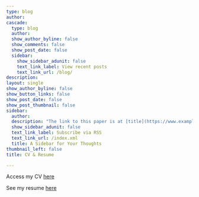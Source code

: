 ```yaml
---
type: blog
author: 
cascade:
  type: blog
  author: 
  show_author_byline: false
  show_comments: false
  show_post_date: false
  sidebar:
    show_sidebar_adunit: false
    text_link_label: View recent posts
    text_link_url: /blog/
description: 
layout: single
show_author_byline: false
show_button_links: false
show_post_date: false
show_post_thumbnail: false
sidebar:
  author: 
  description: "The link to this paper is at [title](https://www.example.com)"
  show_sidebar_adunit: false
  text_link_label: Subscribe via RSS
  text_link_url: /index.xml
  title: A Sidebar for Your Thoughts
thumbnail_left: false
title: CV & Resume

---
```



Access my CV [here](https://www.dropbox.com/s/vpbcpl24ekjynl6/Liu_CV.pdf?dl=0)

See my resume [here](https://www.dropbox.com/s/5q0xw640hcstmw2/Liu_resume.pdf?dl=0)

